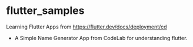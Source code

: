 # flutter_samples
Learning Flutter Apps from https://flutter.dev/docs/deployment/cd


* A Simple Name Generator App from CodeLab for understanding flutter.
